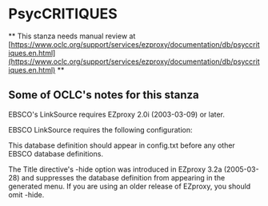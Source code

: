 # PsycCRITIQUES
** This stanza needs manual review at [https://www.oclc.org/support/services/ezproxy/documentation/db/psyccritiques.en.html](https://www.oclc.org/support/services/ezproxy/documentation/db/psyccritiques.en.html) **

## Some of OCLC's notes for this stanza

EBSCO's LinkSource requires EZproxy 2.0i (2003-03-09) or later.

EBSCO LinkSource requires the following configuration:

This database definition should appear in config.txt  before any other EBSCO database definitions.

The Title directive's -hide option was introduced in EZproxy 3.2a (2005-03-28) and suppresses the database definition from appearing in the generated menu. If you are using an older release of EZproxy, you should omit -hide.
